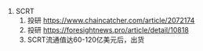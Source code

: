 1. SCRT
    1. 投研 https://www.chaincatcher.com/article/2072174
    2. 投研 https://foresightnews.pro/article/detail/10818
    3. SCRT流通值达60-120亿美元后，出货